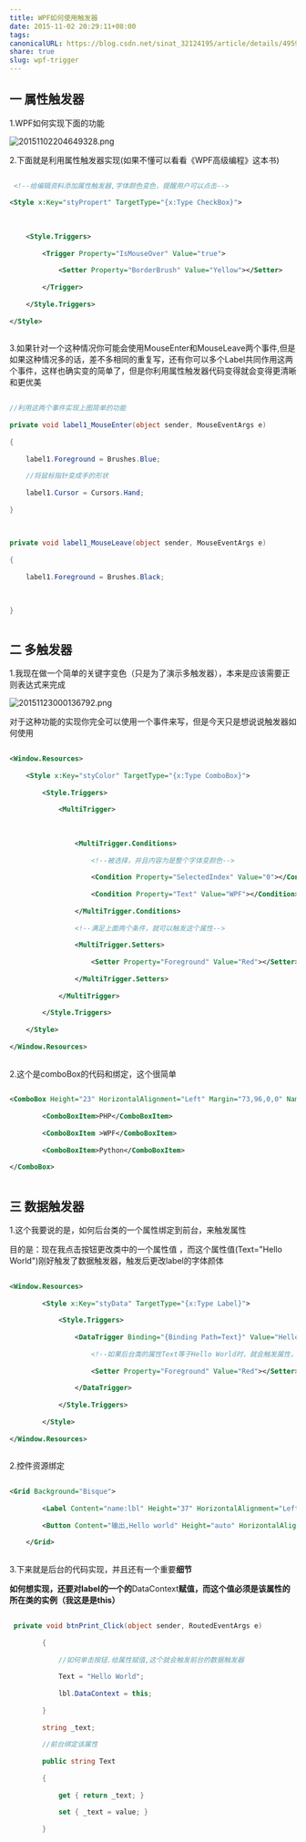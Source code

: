 ```yaml
---  
title: WPF如何使用触发器  
date: 2015-11-02 20:29:11+08:00  
tags:   
canonicalURL: https://blog.csdn.net/sinat_32124195/article/details/49591553  
share: true  
slug: wpf-trigger  
---  
```

  
## 一 属性触发器  
1.WPF如何实现下面的功能  
![20151102204649328.png](/images/20151102204649328.png)  
2.下面就是利用属性触发器实现(如果不懂可以看看《WPF高级编程》这本书)  
```xml  
 <!--给编辑资料添加属性触发器,字体颜色变色，提醒用户可以点击-->  
<Style x:Key="styPropert" TargetType="{x:Type CheckBox}">  
	  
	<Style.Triggers>  
		<Trigger Property="IsMouseOver" Value="true">  
			<Setter Property="BorderBrush" Value="Yellow"></Setter>  
		</Trigger>  
	</Style.Triggers>  
</Style>  
```  
3.如果针对一个这种情况你可能会使用MouseEnter和MouseLeave两个事件,但是如果这种情况多的话，差不多相同的重复写，还有你可以多个Label共同作用这两个事件，这样也确实变的简单了，但是你利用属性触发器代码变得就会变得更清晰和更优美  
```C#  
//利用这两个事件实现上图简单的功能  
private void label1_MouseEnter(object sender, MouseEventArgs e)  
{  
	label1.Foreground = Brushes.Blue;  
	//将鼠标指针变成手的形状  
	label1.Cursor = Cursors.Hand;  
}  
  
private void label1_MouseLeave(object sender, MouseEventArgs e)  
{  
	label1.Foreground = Brushes.Black;  
  
}  
```  
## 二 多触发器   
1.我现在做一个简单的关键字变色（只是为了演示多触发器），本来是应该需要正则表达式来完成  
![20151123000136792.png](/images/20151123000136792.png)  
对于这种功能的实现你完全可以使用一个事件来写，但是今天只是想说说触发器如何使用  
```xml  
<Window.Resources>  
	<Style x:Key="styColor" TargetType="{x:Type ComboBox}">  
		<Style.Triggers>  
			<MultiTrigger>  
			     
				<MultiTrigger.Conditions>  
					<!--被选择，并且内容为是整个字体变颜色-->  
					<Condition Property="SelectedIndex" Value="0"></Condition>  
					<Condition Property="Text" Value="WPF"></Condition>  
				</MultiTrigger.Conditions>  
				<!--满足上面两个条件，就可以触发这个属性-->  
				<MultiTrigger.Setters>  
					<Setter Property="Foreground" Value="Red"></Setter>  
				</MultiTrigger.Setters>  
			</MultiTrigger>  
		</Style.Triggers>  
	</Style>  
</Window.Resources>  
```  
2.这个是comboBox的代码和绑定，这个很简单  
```xml  
<ComboBox Height="23" HorizontalAlignment="Left" Margin="73,96,0,0" Name="comboBox1" VerticalAlignment="Top" Width="120" Style="{StaticResource styColor}" SelectedIndex="0">  
		<ComboBoxItem>PHP</ComboBoxItem>  
		<ComboBoxItem >WPF</ComboBoxItem>  
		<ComboBoxItem>Python</ComboBoxItem>  
</ComboBox>  
```  
  
## 三 数据触发器  
1.这个我要说的是，如何后台类的一个属性绑定到前台，来触发属性  
  
目的是：现在我点击按钮更改类中的一个属性值 ，而这个属性值(Text="Hello World")刚好触发了数据触发器，触发后更改label的字体颜体  
```xml  
<Window.Resources>  
        <Style x:Key="styData" TargetType="{x:Type Label}">  
            <Style.Triggers>  
                <DataTrigger Binding="{Binding Path=Text}" Value="Hello World">  
                    <!--如果后台类的属性Text等于Hello World时，就会触发属性，将字体颜色改变红色-->  
                    <Setter Property="Foreground" Value="Red"></Setter>  
                </DataTrigger>  
            </Style.Triggers>  
        </Style>  
</Window.Resources>  
```  
2.控件资源绑定  
```xml  
<Grid Background="Bisque">  
        <Label Content="name:lbl" Height="37" HorizontalAlignment="Left" Margin="224,110,0,0" Name="lbl" VerticalAlignment="Top" Width="auto" Style="{StaticResource styData}" />  
        <Button Content="输出,Hello world" Height="auto" HorizontalAlignment="Left" Margin="224,204,0,0" Name="btnPrint" VerticalAlignment="Top" Width="auto" Click="btnPrint_Click" />  
    </Grid>  
```  
3.下来就是后台的代码实现，并且还有一个重要**细节**  
**如何想实现，还要对label的一个的**DataContext**赋值，而这个值必须是该属性的所在类的实例（我这是是this）**  
```c#  
 private void btnPrint_Click(object sender, RoutedEventArgs e)  
        {  
            //如何单击按钮.给属性赋值,这个就会触发前台的数据触发器  
            Text = "Hello World";  
            lbl.DataContext = this;  
        }  
        string _text;  
        //前台绑定该属性  
        public string Text  
        {  
            get { return _text; }  
            set { _text = value; }  
        }  
```
